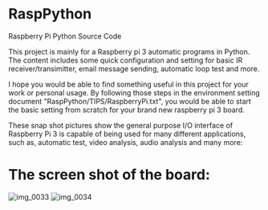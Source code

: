 # RaspPython
Raspberry Pi Python Source Code

This project is mainly for a Raspberry pi 3 automatic programs in Python. 
The content includes some quick configuration and setting for basic IR receiver/transimitter, email message sending, 
automatic loop test and more. 

I hope you would be able to find something useful in this project for your work or personal usage. 
By following those steps in the environment setting document "RaspPython/TIPS/RaspberryPi.txt", you would be able to start
the basic setting from scratch for your brand new raspberry pi 3 board. 

These snap shot pictures show the general purpose I/O interface of Raspberry Pi 3 is capable of being used for many different
applications, such as, automatic test, video analysis, audio analysis and many more:

# The screen shot of the board:
![img_0033](https://user-images.githubusercontent.com/12997217/27729524-ce929352-5db8-11e7-855b-e1118cde7a39.JPG)
![img_0034](https://user-images.githubusercontent.com/12997217/27729542-e2938942-5db8-11e7-9bae-8cc9293a1fbb.JPG)

